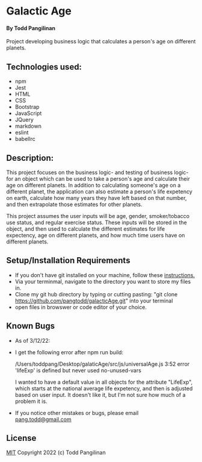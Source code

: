 # Galactic Age

#### By Todd Pangilinan

Project developing business logic that calculates a person's age on different planets.

## Technologies used:

* npm
* Jest
* HTML
* CSS
* Bootstrap
* JavaScript
* JQuery
* markdown
* eslint
* babellrc

## Description:
This project focuses on the business logic- and testing of business logic- for an object which can be used to take a person's age and calculate their age on different planets. In addition to calculating someone's age on a different planet, the application can also estimate a person's life expetency on earth, calculate how many years they have left based on that number, and then extrapolate those estimates for other planets.

This project assumes the user inputs will be age, gender, smoker/tobacco use status, and regular exercise status. These inputs will be stored in the object, and then used to calculate the different estimates for life expectency, age on different planets, and how much time users have on different planets.


## Setup/Installation Requirements

* If you don't have git installed on your machine, follow these [instructions.](https://www.learnhowtoprogram.com/introduction-to-programming/getting-started-with-intro-to-programming/git-and-github)
* Via your terminmal, navigate to the directory you want to store my files in.
* Clone my git hub directory by typing or cutting pasting: "git clone https://github.com/pangtodd/galacticAge.git" into your terminal
* open files in browswer or code editor of your choice.

## Known Bugs

* As of 3/12/22:
*   I get the following error after npm run build:

    /Users/toddpang/Desktop/galaticAge/src/js/universalAge.js
  3:52  error  'lifeExp' is defined but never used  no-unused-vars

    I wanted to have a default value in all objects for the attribute "LifeExp", which starts at the national average life expetency, and then is adjusted based on user input. It doesn't like it, but I'm not sure how much of a problem it is.
* If you notice other mistakes or bugs, please email pang.todd@gmail.com

## License

[MIT](https://opensource.org/licenses/MIT)
Copyright 2022 (c) Todd Pangilinan 